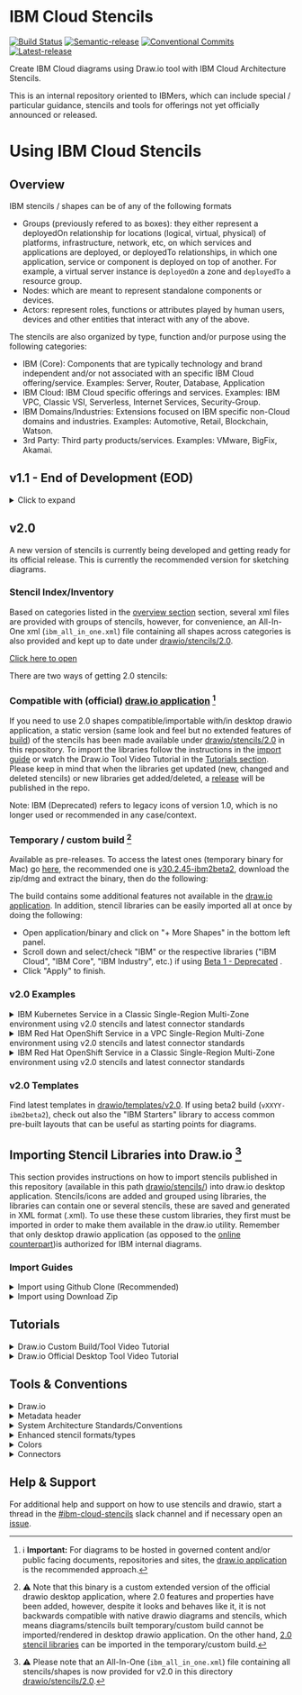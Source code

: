 # IBM Cloud Stencils

[![Build Status](https://v3.travis.ibm.com/ibmcloud/ibm-cloud-stencils.svg?token=jfpNQnWpnpFuvGs7MeFB&branch=master)](https://v3.travis.ibm.com/github/ibmcloud/ibm-cloud-stencils) [![Semantic-release](https://img.shields.io/badge/semantic--release-e10079?label=Running&logo=semantic-release)](https://github.com/semantic-release/semantic-release) [![Conventional Commits](https://img.shields.io/badge/Conventional%20Commits-1.0.0-%23FE5196?logo=conventionalcommits&logoColor=white&label=Using%20Conventional%20Commmits)](https://conventionalcommits.org) [![Latest-release](https://shields-server.m03l6u0cqkx.eu-de.codeengine.appdomain.cloud/github/v/release/ibmcloud/ibm-cloud-stencils?label=Latest%20release&logo=github)](https://github.ibm.com/ibmcloud/ibm-cloud-stencils/releases/latest)

Create IBM Cloud diagrams using Draw.io tool with IBM Cloud Architecture Stencils.  

This is an internal repository oriented to IBMers, which can include special / particular guidance, stencils and tools for offerings not yet officially announced or released.

# Using IBM Cloud Stencils

## Overview

IBM stencils / shapes can be of any of the following formats
- Groups (previously refered to as boxes): they either represent a deployedOn relationship for locations (logical, virtual, physical) of platforms, infrastructure, network, etc, on which services and applications are deployed, or deployedTo relationships, in which one application, service or component is deployed on top of another. For example, a virtual server instance is `deployedOn` a zone and `deployedTo` a resource group.
- Nodes: which are meant to represent standalone components or devices.
- Actors: represent roles, functions or attributes played by human users, devices and other entities that interact with any of the above.


The stencils are also organized by type, function and/or purpose using the following categories:

  * IBM (Core): Components that are typically technology and brand independent and/or not associated with an specific IBM Cloud offering/service. Examples: Server, Router, Database, Application
  * IBM Cloud: IBM Cloud specific offerings and services. Examples: IBM VPC, Classic VSI, Serverless, Internet Services, Security-Group.
  * IBM Domains/Industries: Extensions focused on IBM specific non-Cloud domains and industries. Examples: Automotive, Retail, Blockchain, Watson.
  * 3rd Party: Third party products/services. Examples: VMware, BigFix, Akamai.

## v1.1 - End of Development (EOD)

<details><summary>Click to expand</summary>
<p>

Version 1.1 refers to an extension of legacy (1.0) IBM stencils already available in the drawio application, some of which were either enhanced or replaced. Version 1.1 is being replaced/superseded by [2.0](#v20) and is no longer being developed/maintained. 1.0 is only recommended if you still have the need to stay with 1.1 and are unable find shapes in 1.1 libraries.

Icons/stencils consist of two set of libraries:
- [X] [Architecture Icons](https://www.ibm.com/cloud/architecture/architectures/edit) which represent IBM Cloud specific and non-cloud specific components organized and categorized by type, function and color. Architecture icons are available in this [path](/drawio/stencils/1.1%20-%20EOD)

See all available v1.1 stencils in SVG format in the [**Architecture SVG Database** folder](Architecture%20SVG%20Database). 
- [ ] [Catalog Service Icons](https://github.ibm.com/CloudEngineering/ibm_cloud_architecture/) which represent mostly legacy stencils for services available in the IBM Cloud catalog. These stencil (.xml) libraries are identified with **ibm_cloudcatalog_** prefix. Consolidated library can be downloaded from [here](https://l2fprod.github.io/myarchitecture/). Catalog service stencils are available in this [path](/drawio/stencils/1.1%20-%20EOD/Catalog%20Service%20Icons)

_Note:_
- [X] _Recommended as primary sketching method/source of stencils. Catalog Service Icons are to be used only if not available in Architecture Icons libraries_.

### v1.1 Examples

<details><summary>IBM VPC Diagram using latest v1.1 stencils and connector standards</summary>
<img src="/images/ibm_vpc_architecture_simple.png">
</details>

### v1.1 Templates

Find latest templates in [drawio/templates/v1.1 - EOD](drawio/templates/v1.1%20-%20EOD)

</p>
</details>

## v2.0

A new version of stencils is currently being developed and getting ready for its official release. This is currently the recommended version for sketching diagrams.

### Stencil Index/Inventory

Based on categories listed in the [overview section](#overview) section, several xml files are provided with groups of stencils, however, for convenience, an All-In-One xml (`ibm_all_in_one.xml`) file containing all shapes across categories is also provided and kept up to date under [drawio/stencils/2.0](/drawio/stencils/2.0).

[Click here to open](drawio/stencils/2.0/Index.tsv)

There are two ways of getting 2.0 stencils:

### Compatible with (official) [draw.io application](https://github.com/jgraph/drawio-desktop/releases) [^1]

If you need to use 2.0 shapes compatible/importable with/in desktop drawio application, a static version (same look and feel but no extended features of [build](#temporary--custom-build)) of the stencils has been made available under [drawio/stencils/2.0](/drawio/stencils/2.0) in this repository. To import the libraries follow the instructions in the [import guide](#importing-stencil-libraries-into-drawio) or watch the Draw.io Tool Video Tutorial in the [Tutorials section](#tutorials). Please keep in mind that when the libraries get updated (new, changed and deleted stencils) or new libraries get added/deleted, a [release](https://github.ibm.com/ibmcloud/ibm-cloud-stencils/releases) will be published in the repo.

Note: IBM (Deprecated) refers to legacy icons of version 1.0, which is no longer used or recommended in any case/context.

[^1]: :information_source: **Important:** For diagrams to be hosted in governed content and/or public facing documents, repositories and sites, the [draw.io application](https://github.com/jgraph/drawio-desktop/releases) is the recommended approach.

### Temporary / custom build [^2]

Available as pre-releases. To access the latest ones (temporary binary for Mac) go [here](https://github.ibm.com/ibmcloud/ibm-cloud-stencils/releases?after=v1.1.0), the recommended one is [v30.2.45-ibm2beta2](https://github.ibm.com/ibmcloud/ibm-cloud-stencils/releases/tag/v30.2.45-ibm2beta2), download the zip/dmg and extract the binary, then do the following:

The build contains some additional features not available in the [draw.io application](https://github.com/jgraph/drawio-desktop/releases). In addition, stencil libraries can be easily imported all at once by doing the following:

* Open application/binary and click on "+ More Shapes" in the bottom left panel.
* Scroll down and select/check "IBM" or the respective libraries ("IBM Cloud", "IBM Core", "IBM Industry", etc.) if using [Beta 1 - Deprecated](https://github.ibm.com/ibmcloud/ibm-cloud-stencils/releases/tag/v20.0.28-ibm2beta) .
* Click "Apply" to finish.

[^2]: :warning: Note that this binary is a custom extended version of the official drawio desktop application, where 2.0 features and properties have been added, however, despite it looks and behaves like it, it is not backwards compatible with native drawio diagrams and stencils, which means diagrams/stencils built temporary/custom build cannot be imported/rendered in desktop drawio application. On the other hand,  [2.0 stencil libraries](/drawio/stencils/2.0) can be imported in the temporary/custom build.

### v2.0 Examples

<details><summary>IBM Kubernetes Service in a Classic Single-Region Multi-Zone environment using v2.0 stencils and latest connector standards</summary>

  ![](images/v2.0/Static/IKS_SR_MZ_Classic.svg)
</details>
<details><summary>IBM Red Hat OpenShift Service in a VPC Single-Region Multi-Zone environment using v2.0 stencils and latest connector standards</summary>

  ![](images/v2.0/Static/ROKS_SR_MZ_VPC.svg)
</details>
<details><summary>IBM Red Hat OpenShift Service in a Classic Single-Region Multi-Zone environment using v2.0 stencils and latest connector standards</summary>

  ![](images/v2.0/Static/ROKS_SR_MZ_Classic.svg)
</details>

### v2.0 Templates

Find latest templates in [drawio/templates/v2.0](/drawio/templates/v2.0).
If using beta2 build (`vXXYY-ibm2beta2`), check out also the "IBM Starters" library to access common pre-built layouts that can be useful as starting points for diagrams.

## Importing Stencil Libraries into Draw.io [^3]

This section provides instructions on how to import stencils published in this repository (available in this path [drawio/stencils/](/drawio/stencils)) into draw.io desktop application.
Stencils/icons are added and grouped using libraries, the libraries can contain one or several stencils, these are saved and generated in XML format (.xml). To use these these custom libraries, they first must be imported in order to make them available in the draw.io utility. Remember that only desktop drawio application (as opposed to the [online counterpart](https://app.diagrams.net/))is authorized for IBM internal diagrams.

[^3]: :warning: Please note that an All-In-One (`ibm_all_in_one.xml`) file containing all stencils/shapes is now provided for v2.0 in this directory [drawio/stencils/2.0](/drawio/stencils/2.0).

### Import Guides

<details><summary>Import using Github Clone (Recommended)</summary>
<p>

### Prerequistes

- A [GitHub.ibm.com enterprise active account](https://github.ibm.com/).
- Git [CLI](https://gist.github.com/derhuerst/1b15ff4652a867391f03) or [GitHub Desktop](https://desktop.github.com/).
- An [SSH Key associated](https://docs.github.com/en/authentication/connecting-to-github-with-ssh/adding-a-new-ssh-key-to-your-github-account) to the github.com account if using CLI.
 
### Option 1 - GitHub Desktop Instructions

<details><summary>Click here to expand</summary>

- Sign into [github.ibm.com](https://github.ibm.com).
- In the main [page](https://github.ibm.com/ibmcloud/ibm-cloud-stencils), click the **Clone or download** button, select on **Open in Desktop**, wait for the prompt and select/confirm launching the link using GitHub Desktop application. Confirm directory where repository will be cloned:

  ![](images/CloningUsingGHD.png)

  Click on **Clone** and wait for process to complete.

- Open the desktop [Draw.io application](https://github.com/jgraph/drawio-desktop/releases) in your computer or open [draw.io](https://www.draw.io/) in your browser.

- Select **Create New Diagram**, then click **Create**.

  <details><summary>If importing one library (.xml) at time</summary>
  <p>

  - Click on **File > Open Library**, browse your drawio folder in your cloned/local  directory and select the XML file, then click on **Open**. Repeat for every additional XML file you wish to import.

  - Confirm library or libraries are visible in the left panel:

    ![](images/ImportedLibraries.png)
  </details>
  <details><summary>If importing all libraries (.xmls) at the same time</summary>
  <p>

  - Go to `Extras`, then click `Configuration`
  - Hit `Preferences`
  - Edit the `customLibraries` block section to include the path to all the    XML files, see [default OS configurations](#default-configurations) below
  - click `Apply` and restart to refresh the changes.
  - Confirm library or libraries are visible in the left panel
     ![](images/ImportedLibraries.png)

  </details>

</details>



### Option 2 - GitHub CLI Instructions

<details><summary>Click here to expand</summary>

- Sign into [github.ibm.com](https://github.ibm.com).
- While in the main [page](https://github.ibm.com/ibmcloud/ibm-cloud-stencils), click the **Clone or download** button, select on **Use SSH** if not already selected (**Use HTTPS** will be displayed) and then copy the link using the copy symbol:

  ![](images/UseSSH.png)

- CD to directory where you wish to clone this repository.

- Clone the repository using **git clone** syntax using the previously copied ssh link:

  ```
  $ git clone git@github.ibm.com:ibmcloud/ibm-cloud-stencils.git
  Cloning into 'ibm-cloud-stencils'...
  Enter passphrase for key '/Users/youruserid/.ssh/id_rsa': 
  ```
- Enter the passphrase of your SSH key.

- Confirm repository was successfully cloned, the CLI should display something like this:

  ```
  remote: Enumerating objects: 58893, done.
  remote: Total 58893 (delta 0), reused 0 (delta 0), pack-reused 58893
  Receiving objects: 100% (58893/58893), 185.09 MiB | 5.01 MiB/s, done.
  Resolving deltas: 100% (18944/18944), done.
  $ 
  ```
  <details><summary>If importing one library (.xml) at time</summary>
  <p>

  - Click on **File > Open Library**, browse your drawio folder in your cloned/local  directory and select the XML file, then click on **Open**. Repeat for every additional XML file you wish to import.

  - Confirm library or libraries are visible in the left panel:

    ![](images/ImportedLibraries.png)
  </details>
  <details><summary>If importing all libraries (.xmls) at the same time</summary>
  <p>

  - Go to `Extras`, then click `Configuration`
  - Hit `Preferences`
  - Edit the `customLibraries` block section to include the path to all the    XML files, see [default OS configurations](#default-configurations) below
  - click `Apply` and restart to refresh the changes.
  - Confirm library or libraries are visible in the left panel
     ![](images/ImportedLibraries.png)

</details>

#### Default configurations:
:exclamation: **Important**: stencils must be in reverse order in JSON to load in alphabetical order in drawio desktop.

- #### 1. Default drawio desktop preferences file for macOS:

    <details><summary>Click here to see code snippet</summary>
    
    ```json
    {
      "language": "",
      "configVersion": null,
      "customFonts": [],
      "libraries": "general;uml;er;bpmn;flowchart;basic;arrows2",
      "customLibraries": [
        "S/REPLACE_WITH_YOUR_PATH/ibm-cloud-stencils/drawio/stencils/2.0/ibm_uml_relationships.xml",
        "S/REPLACE_WITH_YOUR_PATH/ibm-cloud-stencils/drawio/stencils/2.0/ibm_sequence_numbers.xml",
        "S/REPLACE_WITH_YOUR_PATH/ibm-cloud-stencils/drawio/stencils/2.0/ibm_core_storage.xml",
        "S/REPLACE_WITH_YOUR_PATH/ibm-cloud-stencils/drawio/stencils/2.0/ibm_core_security_devices.xml",
        "S/REPLACE_WITH_YOUR_PATH/ibm-cloud-stencils/drawio/stencils/2.0/ibm_core_security.xml",
        "S/REPLACE_WITH_YOUR_PATH/ibm-cloud-stencils/drawio/stencils/2.0/ibm_core_network_devices.xml",
        "S/REPLACE_WITH_YOUR_PATH/ibm-cloud-stencils/drawio/stencils/2.0/ibm_core_network.xml",
        "S/REPLACE_WITH_YOUR_PATH/ibm-cloud-stencils/drawio/stencils/2.0/ibm_core_management.xml",
        "S/REPLACE_WITH_YOUR_PATH/ibm-cloud-stencils/drawio/stencils/2.0/ibm_core_groups_security.xml",
        "S/REPLACE_WITH_YOUR_PATH/ibm-cloud-stencils/drawio/stencils/2.0/ibm_core_groups_network.xml",
        "S/REPLACE_WITH_YOUR_PATH/ibm-cloud-stencils/drawio/stencils/2.0/ibm_core_groups_locations.xml",
        "S/REPLACE_WITH_YOUR_PATH/ibm-cloud-stencils/drawio/stencils/2.0/ibm_core_groups_containers.xml",
        "S/REPLACE_WITH_YOUR_PATH/ibm-cloud-stencils/drawio/stencils/2.0/ibm_core_groups_compute.xml",
        "S/REPLACE_WITH_YOUR_PATH/ibm-cloud-stencils/drawio/stencils/2.0/ibm_core_groups_actors.xml",
        "S/REPLACE_WITH_YOUR_PATH/ibm-cloud-stencils/drawio/stencils/2.0/ibm_core_groups.xml",
        "S/REPLACE_WITH_YOUR_PATH/ibm-cloud-stencils/drawio/stencils/2.0/ibm_core_devops.xml",
        "S/REPLACE_WITH_YOUR_PATH/ibm-cloud-stencils/drawio/stencils/2.0/ibm_core_data.xml",
        "S/REPLACE_WITH_YOUR_PATH/ibm-cloud-stencils/drawio/stencils/2.0/ibm_core_compute_devices.xml",
        "S/REPLACE_WITH_YOUR_PATH/ibm-cloud-stencils/drawio/stencils/2.0/ibm_core_compute_containers.xml",
        "S/REPLACE_WITH_YOUR_PATH/ibm-cloud-stencils/drawio/stencils/2.0/ibm_core_compute.xml",
        "S/REPLACE_WITH_YOUR_PATH/ibm-cloud-stencils/drawio/stencils/2.0/ibm_core_applications.xml",
        "S/REPLACE_WITH_YOUR_PATH/ibm-cloud-stencils/drawio/stencils/2.0/ibm_core_actors_users.xml",
        "S/REPLACE_WITH_YOUR_PATH/ibm-cloud-stencils/drawio/stencils/2.0/ibm_core_actors_locations.xml",
        "S/REPLACE_WITH_YOUR_PATH/ibm-cloud-stencils/drawio/stencils/2.0/ibm_core_actors_devices.xml",
        "S/REPLACE_WITH_YOUR_PATH/ibm-cloud-stencils/drawio/stencils/2.0/ibm_cloud_storage_devices.xml",
        "S/REPLACE_WITH_YOUR_PATH/ibm-cloud-stencils/drawio/stencils/2.0/ibm_cloud_storage.xml",
        "S/REPLACE_WITH_YOUR_PATH/ibm-cloud-stencils/drawio/stencils/2.0/ibm_cloud_security.xml",
        "S/REPLACE_WITH_YOUR_PATH/ibm-cloud-stencils/drawio/stencils/2.0/ibm_cloud_paks.xml",
        "S/REPLACE_WITH_YOUR_PATH/ibm-cloud-stencils/drawio/stencils/2.0/ibm_cloud_network_devices.xml",
        "S/REPLACE_WITH_YOUR_PATH/ibm-cloud-stencils/drawio/stencils/2.0/ibm_cloud_network.xml",
        "S/REPLACE_WITH_YOUR_PATH/ibm-cloud-stencils/drawio/stencils/2.0/ibm_cloud_management.xml",
        "S/REPLACE_WITH_YOUR_PATH/ibm-cloud-stencils/drawio/stencils/2.0/ibm_cloud_groups_security.xml",
        "S/REPLACE_WITH_YOUR_PATH/ibm-cloud-stencils/drawio/stencils/2.0/ibm_cloud_groups_network.xml",
        "S/REPLACE_WITH_YOUR_PATH/ibm-cloud-stencils/drawio/stencils/2.0/ibm_cloud_groups_locations.xml",
        "S/REPLACE_WITH_YOUR_PATH/ibm-cloud-stencils/drawio/stencils/2.0/ibm_cloud_groups.xml",
        "S/REPLACE_WITH_YOUR_PATH/ibm-cloud-stencils/drawio/stencils/2.0/ibm_cloud_data_databases.xml",
        "S/REPLACE_WITH_YOUR_PATH/ibm-cloud-stencils/drawio/stencils/2.0/ibm_cloud_compute_devices.xml",
        "S/REPLACE_WITH_YOUR_PATH/ibm-cloud-stencils/drawio/stencils/2.0/ibm_cloud_compute.xml",
        "S/REPLACE_WITH_YOUR_PATH/ibm-cloud-stencils/drawio/stencils/2.0/ibm_cloud_applications.xml",
        "S/REPLACE_WITH_YOUR_PATH/ibm-cloud-stencils/drawio/stencils/2.0/ibm_all_in_one.xml",
        "S/REPLACE_WITH_YOUR_PATH/ibm-cloud-stencils/drawio/stencils/2.0/3rd Party Products.xml"
      ],
      "plugins": [],
      "recentColors": [],
      "formatWidth": "240",
      "createTarget": false,
      "pageFormat": {
        "x": 0,
        "y": 0,
        "width": 827,
        "height": 1169
      },
      "search": true,
      "showStartScreen": true,
      "gridColor": "#d0d0d0",
      "darkGridColor": "#424242",
      "autosave": false,
      "resizeImages": null,
      "openCounter": 1,
      "version": 18,
      "unit": 1,
      "isRulerOn": false,
      "ui": ""
    }
    ```   
    
   
    
    
    </details>


</p>
</details>
<details><summary>Import using Download Zip</summary>
<p>

- To download all contents of the repository, navigate to the main [page](README.md), click the **Clone or download** button and then select **Download ZIP**.

- Go to your downloads directory and extract the ZIP file contents and access the folder called **drawio**, it should be located in the following path:

  `YourDownloadsDirectory/ibm-cloud-stencils-master/drawio`

- Confirm XML file(s) you wish to import are visible inside the the drawio folder in your downloads directory:

![](/images/ConfirmXMLfiles.png)

- Open the desktop [Draw.io application](https://github.com/jgraph/drawio-desktop/releases) in your computer or open [draw.io](https://www.draw.io/) in your browser.

- Select **Create New Diagram**, then click **Create**.

- Click on **File > Open Library**, browse your drawio folder in your downloads directory and select the XML file, then click on **Open**. Repeat for every additional XML file you wish to import.

- Confirm library or libraries are visible in the left panel:

  ![](images/ImportedLibraries.png)

  If you run into issues, please use Github Clone approach (below)
</p>
</details>

## Tutorials

<details><summary>Draw.io Custom Build/Tool Video Tutorial</summary>
<p>



https://media.github.ibm.com/user/94907/files/22b81393-b59f-4d9f-b423-ad356b2b49d7


 
</p>
</details>
<details><summary>Draw.io Official Desktop Tool Video Tutorial</summary>
<p>





https://media.github.ibm.com/user/94907/files/154fd6d3-573a-4c14-a7ba-25ff57c3c821




 
</p>
</details>


## Tools & Conventions


<details><summary>Draw.io</summary>
<p>

**NOTE: For IBM internal designs/diagrams, you must use the desktop application (2.) to create or edit a diagram. The draw.io/diagrams.net web application (1.) is only approved for public designs that contain no forward-looking material**
1. To use the IBM Stencils on draw.io in your browser: https://draw.io/?libs=ibm
2. To use the IBM Stencils on the [draw.io desktop application](https://github.com/jgraph/drawio-desktop/releases) follow [above instructions](#importing-stencil-libraries-into-drawio) for importing stencil libraries (.xml files)

</p>
</details>

<details><summary>Metadata header</summary>
<p>

As outlined in [section](#v20), diagrams in 2.0 version can be created by using either the official/native desktop drawio application or the temporary/custom binary build/tool. To help users and teams consuming diagrams, it is highly recommended to include the metadata header/page to indicate the right flavor and version of stencils used and ensure proper software/tooling is selected/downloaded when further editing is needed. The header will also help keep track of updates in the diagram.

Below you will find an example when using static:

![](images/Metadata.png)

The recommended options/combinations for the interesting fields are:

### If using [desktop drawio](#compatible-with-official-drawio-application-1)
| File Format | Stencils Source/Version|
|-|-|
| `Desktop drawio` | `Static 2.0 Libraries / vXY` |


### If using [custom build](#temporary--custom-build-2)

| File Format | Stencils Source/Version|
|-|-|
| `Build` | `vXY` |


When using build, `vXY` ideally would indicate pre-release version that used. For example [v30.2.56](https://github.ibm.com/ibmcloud/ibm-cloud-stencils/releases/tag/v30.2.56-ibm2beta2), if using desktop drawio, vXY would indicate [release/tag number](https://github.ibm.com/ibmcloud/ibm-cloud-stencils/releases), for example [v1.5.0](https://github.ibm.com/ibmcloud/ibm-cloud-stencils/releases/tag/v1.5.0).

Templates with the above metadata table are available as follows:
- `Metadata.xml`: for using in new/existing diagrams created in both desktop drawio and build. Available in [drawio/templates/v2.0](/drawio/templates/v2.0)
- `Metadata build template.drawio`: for using in new diagrams created in build. Available under [drawio/templates/v2.0/Using Build](/drawio/templates/v2.0/Using%20Build)
- `Metadata static template.drawio`: for using in new diagrams created in desktop drawio. Available under [drawio/templates/v2.0/Using Static - compatible with drawio tool](/drawio/templates/v2.0/Using%20Static%20-%20compatible%20with%20drawio%20tool)
 
</p>
</details>

<details><summary>System Architecture Standards/Conventions</summary>
<p>

Please see the [system architecture](https://github.ibm.com/CloudEngineering/system_architecture/tree/master/docs/arch_doc#architecture-documentation-conventions) for details

</p>
</details>

<details><summary>Enhanced stencil formats/types</summary>
<p>

  ![](images/Shapes.svg)
  
Please see the [Connectors file](/drawio/Connectors.drawio) with draw.io format version of the picture above or import the [IBM Connectors xml library](/drawio/stencils/ibm_connectors.xml).

</p>
</details>

<details><summary>Colors</summary>
<p>

![](images/Colors.svg)

</p>
</details>

<details><summary>Connectors</summary>
<p>

  ![](images/Connectors.svg)
  
Please see the [Connectors file](/drawio/Connectors.drawio) with draw.io format version of the picture above or import the [IBM Connectors xml library](/drawio/stencils/ibm_connectors.xml).

</p>
</details>

## Help & Support

For additional help and support on how to use stencils and drawio, start a thread in the [#ibm-cloud-stencils](https://ibm-cloudplatform.slack.com/archives/C010ARBDZ9R) slack channel and if necessary open an [issue](https://github.ibm.com/ibmcloud/ibm-cloud-stencils/issues).

